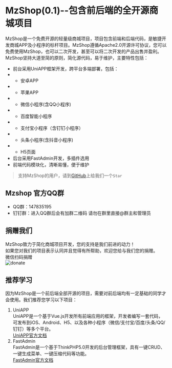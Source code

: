 MzShop(0.1)--包含前后端的全开源商城项目
=========
MzShop是一个免费开源的轻量级商城项目，项目包含前端和后端代码，是敏捷开发商城APP及小程序的标杆项目。MzShop遵循Apache2.0开源许可协议，您可以免费使用MzShop，也可以二次开发，甚至可以将二次开发的产品出售并盈利。  
MzShop坚持大道至简的原则，简化源代码，易于维护，主要特性包括：
+ 前台采用UniAPP框架开发，跨平台多端部署，包括：
+ + 安卓APP
+ + 苹果APP
+ + 微信小程序(含QQ小程序)
+ + 百度智能小程序
+ + 支付宝小程序（含钉钉小程序）
+ + 头条小程序(含抖音小程序)
+ + H5页面
+ 后台采用FastAdmin开发，多插件选用
+ 前端代码模块化，清晰易懂，便于维护


>支持MzShop的用户，请到[GitHub](https://github.com/liuming9157/mzshop)上给我们一个` Star ` 
## Mzshop 官方QQ群
+ QQ群：147835195 
+ 钉钉群：进入QQ群后会有加群二维码 
请勿在群里直接@群主和管理员  
## 捐赠我们
MzShop致力于简化商城项目开发，您的支持是我们前进的动力！  
如果您对我们的项目表示认同并且觉得有所帮助，欢迎您给与我们您的捐赠。  
微信扫码捐赠  
![donate](http://cdn.mzyun.tech/paycode.png)
## 推荐学习
因为MzShop是一个前后端全部开源的项目，需要对前后端均有一定基础的同学才会使用。我们推荐您学习以下项目：
1. UniAPP  
UniAPP是一个基于Vue.js开发所有前端应用的框架，开发者编写一套代码，可发布到iOS、Android、H5、以及各种小程序（微信/支付宝/百度/头条/QQ/钉钉）等多个平台。  
[UniAPP官方文档](https://uniapp.dcloud.io)
2. FastAdmin  
FastAdmin是一个基于ThinkPHP5.0开发的后台管理框架，具有一键CRUD、一键生成菜单、一键压缩代码等功能。  
[FastAdmin官方文档](https://doc.fastadmin.net)
